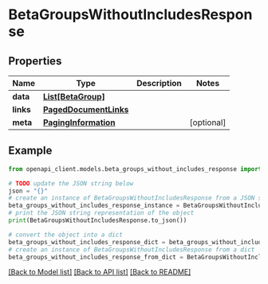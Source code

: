 # BetaGroupsWithoutIncludesResponse


## Properties

Name | Type | Description | Notes
------------ | ------------- | ------------- | -------------
**data** | [**List[BetaGroup]**](BetaGroup.md) |  | 
**links** | [**PagedDocumentLinks**](PagedDocumentLinks.md) |  | 
**meta** | [**PagingInformation**](PagingInformation.md) |  | [optional] 

## Example

```python
from openapi_client.models.beta_groups_without_includes_response import BetaGroupsWithoutIncludesResponse

# TODO update the JSON string below
json = "{}"
# create an instance of BetaGroupsWithoutIncludesResponse from a JSON string
beta_groups_without_includes_response_instance = BetaGroupsWithoutIncludesResponse.from_json(json)
# print the JSON string representation of the object
print(BetaGroupsWithoutIncludesResponse.to_json())

# convert the object into a dict
beta_groups_without_includes_response_dict = beta_groups_without_includes_response_instance.to_dict()
# create an instance of BetaGroupsWithoutIncludesResponse from a dict
beta_groups_without_includes_response_from_dict = BetaGroupsWithoutIncludesResponse.from_dict(beta_groups_without_includes_response_dict)
```
[[Back to Model list]](../README.md#documentation-for-models) [[Back to API list]](../README.md#documentation-for-api-endpoints) [[Back to README]](../README.md)


